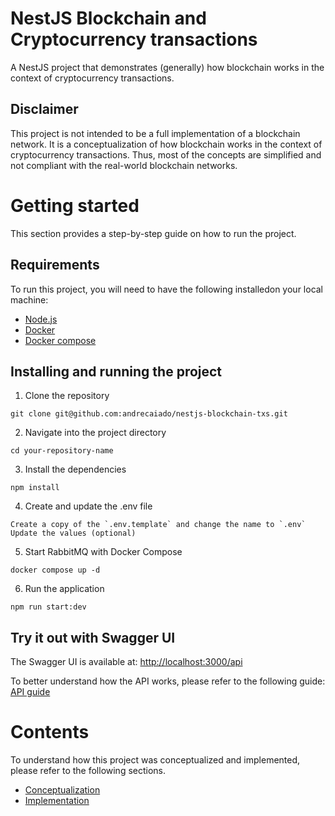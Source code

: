 # NestJS Blockchain and Cryptocurrency transactions

A NestJS project that demonstrates (generally) how blockchain works in the context of cryptocurrency transactions.

## Disclaimer

This project is not intended to be a full implementation of a blockchain network. It is a conceptualization of how blockchain works in the context of cryptocurrency transactions. Thus, most of the concepts are simplified and not compliant with the real-world blockchain networks.

# Getting started

This section provides a step-by-step guide on how to run the project.

## Requirements

To run this project, you will need to have the following installedon your local machine:
- [Node.js](https://nodejs.org/en/download/package-manager)
- [Docker](https://docs.docker.com/engine/install/)
- [Docker compose](https://docs.docker.com/compose/install/)

## Installing and running the project

1. Clone the repository
```shell
git clone git@github.com:andrecaiado/nestjs-blockchain-txs.git
```

2. Navigate into the project directory
```shell
cd your-repository-name
```

3. Install the dependencies
```shell
npm install
```

4. Create and update the .env file
```text
Create a copy of the `.env.template` and change the name to `.env`
Update the values (optional)
````

5. Start RabbitMQ with Docker Compose
```shell
docker compose up -d
```

6. Run the application
```shell 
npm run start:dev
```

## Try it out with Swagger UI

The Swagger UI is available at: [http://localhost:3000/api](http://localhost:3000/api)

To better understand how the API works, please refer to the following guide: [API guide](./docs/api-guide.md)

# Contents

To understand how this project was conceptualized and implemented, please refer to the following sections.

- [Conceptualization](./docs/conceptualization.md)
- [Implementation](./docs/implementation.md)
